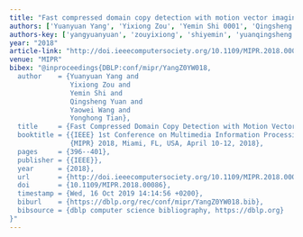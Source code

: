 ```yaml
---
title: "Fast compressed domain copy detection with motion vector imaging"
authors: ['Yuanyuan Yang', 'Yixiong Zou', 'Yemin Shi 0001', 'Qingsheng Yuan', 'Yaowei Wang', 'Yonghong Tian 0001']
authors-key: ['yangyuanyuan', 'zouyixiong', 'shiyemin', 'yuanqingsheng', 'wangyaowei', 'tianyonghong']
year: "2018"
article-link: "http://doi.ieeecomputersociety.org/10.1109/MIPR.2018.00086"
venue: "MIPR"
bibex: "@inproceedings{DBLP:conf/mipr/YangZ0YW018,
  author    = {Yuanyuan Yang and
               Yixiong Zou and
               Yemin Shi and
               Qingsheng Yuan and
               Yaowei Wang and
               Yonghong Tian},
  title     = {Fast Compressed Domain Copy Detection with Motion Vector Imaging},
  booktitle = {{IEEE} 1st Conference on Multimedia Information Processing and Retrieval,
               {MIPR} 2018, Miami, FL, USA, April 10-12, 2018},
  pages     = {396--401},
  publisher = {{IEEE}},
  year      = {2018},
  url       = {http://doi.ieeecomputersociety.org/10.1109/MIPR.2018.00086},
  doi       = {10.1109/MIPR.2018.00086},
  timestamp = {Wed, 16 Oct 2019 14:14:56 +0200},
  biburl    = {https://dblp.org/rec/conf/mipr/YangZ0YW018.bib},
  bibsource = {dblp computer science bibliography, https://dblp.org}
}"
---
```

